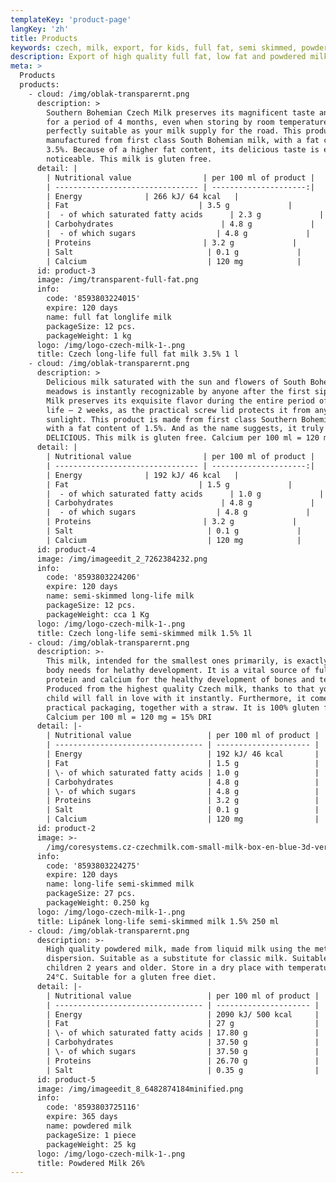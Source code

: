 ```yaml
---
templateKey: 'product-page'
langKey: 'zh'
title: Products
keywords: czech, milk, export, for kids, full fat, semi skimmed, powdered, wholesale
description: Export of high quality full fat, low fat and powdered milk from the Czech Republic. High quality South Bohemian produce. Manufactured in the EU.
meta: >
  Products
  products:
    - cloud: /img/oblak-transparernt.png
      description: >
        Southern Bohemian Czech Milk preserves its magnificent taste and quality
        for a period of 4 months, even when storing by room temperature –
        perfectly suitable as your milk supply for the road. This product is
        manufactured from first class South Bohemian milk, with a fat contant of
        3.5%. Because of a higher fat content, its delicious taste is even more
        noticeable. This milk is gluten free.
      detail: |
        | Nutritional value                | per 100 ml of product |
        | -------------------------------- | ---------------------:|
        | Energy              | 266 kJ/ 64 kcal   |
        | Fat                             | 3.5 g             |
        |  - of which saturated fatty acids      | 2.3 g             |
        | Carbohydrates                        | 4.8 g             |
        |  - of which sugars                  | 4.8 g             |
        | Proteins                         | 3.2 g             |
        | Salt                              | 0.1 g             |
        | Calcium                           | 120 mg            |
      id: product-3
      image: /img/transparent-full-fat.png
      info:
        code: '8593803224015'
        expire: 120 days
        name: full fat longlife milk
        packageSize: 12 pcs.
        packageWeight: 1 kg
      logo: /img/logo-czech-milk-1-.png
      title: Czech long-life full fat milk 3.5% 1 l
    - cloud: /img/oblak-transparernt.png
      description: >
        Delicious milk saturated with the sun and flowers of South Bohemian
        meadows is instantly recognizable by anyone after the first sip. Czech
        Milk preserves its exquisite flavor during the entire period of its shelf
        life – 2 weeks, as the practical screw lid protects it from any direct
        sunlight. This product is made from first class Southern Bohemian milk
        with a fat content of 1.5%. And as the name suggests, it truly is
        DELICIOUS. This milk is gluten free. Calcium per 100 ml = 120 mg = 15% DRI
      detail: |
        | Nutritional value                | per 100 ml of product |
        | -------------------------------- | ---------------------:|
        | Energy              | 192 kJ/ 46 kcal   |
        | Fat                             | 1.5 g             |
        |  - of which saturated fatty acids      | 1.0 g             |
        | Carbohydrates                        | 4.8 g             |
        |  - of which sugars                  | 4.8 g             |
        | Proteins                         | 3.2 g             |
        | Salt                              | 0.1 g             |
        | Calcium                           | 120 mg            |
      id: product-4
      image: /img/imageedit_2_7262384232.png
      info:
        code: '8593803224206'
        expire: 120 days
        name: semi-skimmed long-life milk
        packageSize: 12 pcs.
        packageWeight: cca 1 Kg
      logo: /img/logo-czech-milk-1-.png
      title: Czech long-life semi-skimmed milk 1.5% 1l
    - cloud: /img/oblak-transparernt.png
      description: >-
        This milk, intended for the smallest ones primarily, is exactly what the
        body needs for helathy development. It is a vital source of full-fledged
        protein and calcium for the healthy development of bones and teeth.
        Produced from the highest quality Czech milk, thanks to that you and your
        child will fall in love with it instantly. Furthermore, it comes in a
        practical packaging, together with a straw. It is 100% gluten free.
        Calcium per 100 ml = 120 mg = 15% DRI
      detail: |-
        | Nutritional value                 | per 100 ml of product |
        | --------------------------------- | --------------------- |
        | Energy                            | 192 kJ/ 46 kcal       |
        | Fat                               | 1.5 g                 |
        | \- of which saturated fatty acids | 1.0 g                 |
        | Carbohydrates                     | 4.8 g                 |
        | \- of which sugars                | 4.8 g                 |
        | Proteins                          | 3.2 g                 |
        | Salt                              | 0.1 g                 |
        | Calcium                           | 120 mg                |
      id: product-2
      image: >-
        /img/coresystems.cz-czechmilk.com-small-milk-box-en-blue-3d-ver.1.0-1-1-.png
      info:
        code: '8593803224275'
        expire: 120 days
        name: long-life semi-skimmed milk
        packageSize: 27 pcs.
        packageWeight: 0.250 kg
      logo: /img/logo-czech-milk-1-.png
      title: Lipánek long-life semi-skimmed milk 1.5% 250 ml
    - cloud: /img/oblak-transparernt.png
      description: >-
        High quality powdered milk, made from liquid milk using the method of
        dispersion. Suitable as a substitute for classic milk. Suitable for
        children 2 years and older. Store in a dry place with temperatures up to
        24°C. Suitable for a gluten free diet.
      detail: |-
        | Nutritional value                 | per 100 ml of product |
        | --------------------------------- | --------------------- |
        | Energy                            | 2090 kJ/ 500 kcal     |
        | Fat                               | 27 g                  |
        | \- of which saturated fatty acids | 17.80 g               |
        | Carbohydrates                     | 37.50 g               |
        | \- of which sugars                | 37.50 g               |
        | Proteins                          | 26.70 g               |
        | Salt                              | 0.35 g                |
      id: product-5
      image: /img/imageedit_8_6482874184minified.png
      info:
        code: '8593803725116'
        expire: 365 days
        name: powdered milk
        packageSize: 1 piece
        packageWeight: 25 kg
      logo: /img/logo-czech-milk-1-.png
      title: Powdered Milk 26%
---
```

